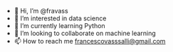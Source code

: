 - 👋 Hi, I’m @fravass
- 👀 I’m interested in data science
- 🌱 I’m currently learning Python
- 💞️ I’m looking to collaborate on machine learning
- 📫 How to reach me francescovasssalli@gmail.com

<!---
fravass/fravass is a ✨ special ✨ repository because its `README.md` (this file) appears on your GitHub profile.
You can click the Preview link to take a look at your changes.
--->
